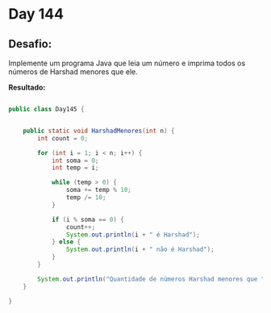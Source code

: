 # Day 144

## Desafio:

Implemente um programa Java que leia um número e imprima todos os números de Harshad menores que ele.	

**Resultado:**

```java

public class Day145 {


    public static void HarshadMenores(int n) {
        int count = 0;

        for (int i = 1; i < n; i++) {
            int soma = 0;
            int temp = i;

            while (temp > 0) {
                soma += temp % 10;
                temp /= 10;
            }

            if (i % soma == 0) {
                count++;
                System.out.println(i + " é Harshad");
            } else {
                System.out.println(i + " não é Harshad");
            }
        }

        System.out.println("Quantidade de números Harshad menores que " + n + ": " + count);
    }

}
